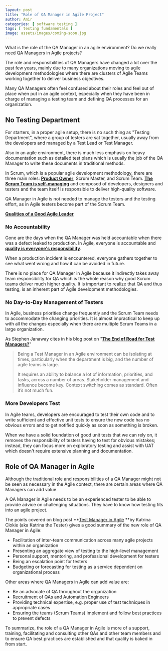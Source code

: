 ```yaml
---
layout: post
title: "Role of QA Manager in Agile Project"
author: Amir
categories: [ software testing ]
tags: [ testing fundamentals ]
image: assets/images/coming-soon.jpg
---
```


What is the role of the QA Manager in an agile environment? Do we really need QA Managers in Agile projects?

The role and responsibilities of QA Managers have changed a lot over the past few years, mainly due to many organizations moving to agile development methodologies where there are clusters of Agile Teams working together to deliver business objectives.

Many QA Managers often feel confused about their roles and feel out of place when put in an agile context, especially when they have been in charge of managing a testing team and defining QA processes for an organization.

## No Testing Department

For starters, in a proper agile setup, there is no such thing as "Testing Department", where a group of testers are sat together, usually away from the developers and managed by a Test Lead or Test Manager.

Also in an agile environment, there is much less emphasis on heavy documentation such as detailed test plans which is usually the job of the QA Manager to write these documents in traditional methods.

In Scrum, which is a popular agile development methodology, there are three main roles: **[Product Owner](http://www.testingexcellence.com/roles-responsibilities-product-owner-agile/)**, Scrum Master, and Scrum Team. **[The Scrum Team is self-managing](http://www.testingexcellence.com/10-traits-agile-self-organizing-team/)** and composed of developers, designers and testers and the team itself is responsible to deliver high-quality software.

QA Manager in Agile is not needed to manage the testers and the testing effort, as in Agile testers become part of the Scrum Team.

**[Qualities of a Good Agile Leader](https://www.testingexcellence.com/12-qualities-good-agile-leader/)**

### No Accountability

Gone are the days when the QA Manager was held accountable when there was a defect leaked to production. In Agile, everyone is accountable and **[quality is everyone's responsibility](http://www.testingexcellence.com/whole-team-approach-agile-testing/)**.

When a production incident is encountered, everyone gathers together to see what went wrong and how it can be avoided in future.

There is no place for QA Manager in Agile because it indirectly takes away team responsibility for QA which is the whole reason why good Scrum teams deliver much higher quality. It is important to realize that QA and thus testing, is an inherent part of Agile development methodologies.

### No Day-to-Day Management of Testers

In Agile, business priorities change frequently and the Scrum Team needs to accommodate the changing priorities. It is almost impractical to keep up with all the changes especially when there are multiple Scrum Teams in a large organization.

As Stephen Janaway cites in his blog post on "**[The End of Road for Test Managers?](http://stephenjanaway.co.uk/stephenjanaway/management/end-road-test-managers/ "QA Manager in Agile")**"

> Being a Test Manager in an Agile environment can be isolating at times, particularly when the department is big, and the number of agile teams is large.
> 
> It requires an ability to balance a lot of information, priorities, and tasks, across a number of areas. Stakeholder management and influence become key. Context switching comes as standard. Often it’s not much fun.

### More Developers Test

In Agile teams, developers are encouraged to test their own code and to write sufficient and effective unit tests to ensure the new code has no obvious errors and to get notified quickly as soon as something is broken.

When we have a solid foundation of good unit tests that we can rely on, it removes the responsibility of testers having to test for obvious mistakes; instead, they can focus more on exploratory testing and assist with UAT which doesn't require extensive planning and documentation.

## Role of QA Manager in Agile

Although the traditional role and responsibilities of a QA Manager might not be seen as necessary in the Agile context, there are certain areas where QA Managers can add value.

A QA Manager in Agile needs to be an experienced tester to be able to provide advice on challenging situations. They have to know how testing fits into an agile project.

The points covered on blog post **[Test Manager in Agile](http://katrinatester.blogspot.co.nz/2014/04/test-manager-in-agile.html "Role of QA Manager in Agile") **by Katrina Clokie (aka Katrina the Tester) gives a good summary of the new role of QA Manager in Agile:

*   Facilitation of inter-team communication across many agile projects within an organization
*   Presenting an aggregate view of testing to the high-level management
*   Personal support, mentoring, and professional development for testers
*   Being an escalation point for testers
*   Budgeting or forecasting for testing as a service dependent on organizational process

Other areas where QA Managers in Agile can add value are:

*   Be an advocate of QA throughout the organization
*   Recruitment of QAs and Automation Engineers
*   Providing technical expertise, e.g. proper use of test techniques in appropriate cases
*   Ensuring the teams (Scrum Teams) implement and follow best practices to prevent defects

To summarize, the role of a QA Manager in Agile is more of a support, training, facilitating and consulting other QAs and other team members and to ensure QA best practices are established and that quality is baked in from start.